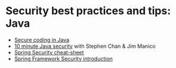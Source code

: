 # Security best practices and tips: Java

* [Secure coding in Java](https://blog.acolyer.org/2018/06/27/secure-coding-practices-in-java-challenges-and-vulnerabilities/)
* [10 minute Java security](https://www.youtube.com/watch?v=_ANdXIuhbzQ) with Stephen Chan & Jim Manico
* [Spring Security cheat-sheet](https://res.cloudinary.com/snyk/image/upload/v1534422834/blog/Spring_Boot_Security_Cheat_Sheet.pdf)
* [Spring Framework Security introduction](https://www.youtube.com/watch?v=Q3yStECBuAg)

